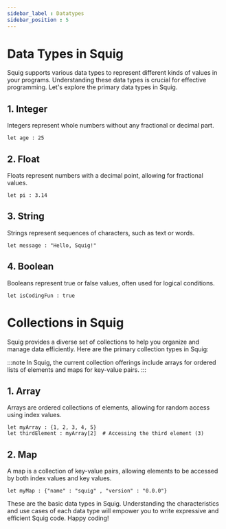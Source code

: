 ```yaml
---
sidebar_label : Datatypes
sidebar_position : 5
---
```


# Data Types in Squig

Squig supports various data types to represent different kinds of values in your programs. Understanding these data types is crucial for effective programming. Let's explore the primary data types in Squig.

## 1. Integer

Integers represent whole numbers without any fractional or decimal part.

```squig
let age : 25
```

## 2. Float

Floats represent numbers with a decimal point, allowing for fractional values.

```squig
let pi : 3.14
```

## 3. String

Strings represent sequences of characters, such as text or words.

```squig
let message : "Hello, Squig!"
```

## 4. Boolean

Booleans represent true or false values, often used for logical conditions.

```squig
let isCodingFun : true
```


# Collections in Squig
Squig provides a diverse set of collections to help you organize and manage data efficiently. Here are the primary collection types in Squig:

:::note
In Squig, the current collection offerings include arrays for ordered lists of elements and maps for key-value pairs.
:::

## 1. Array
Arrays are ordered collections of elements, allowing for random access using index values.

```squig
let myArray : {1, 2, 3, 4, 5}
let thirdElement : myArray[2]  # Accessing the third element (3)
```

## 2. Map
A map is a collection of key-value pairs, allowing elements to be accessed by both index values and key values.
```squig
let myMap : {"name" : "squig" , "version" : "0.0.0"}
```


These are the basic data types in Squig.  Understanding the characteristics and use cases of each data type will empower you to write expressive and efficient Squig code. Happy coding!